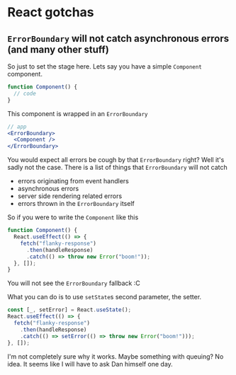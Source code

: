 # React gotchas

## `ErrorBoundary` will not catch asynchronous errors (and many other stuff)

So just to set the stage here. Lets say you have a simple `Component` component.

```jsx
function Component() {
  // code
}
```

This component is wrapped in an `ErrorBoundary`

```jsx
// app
<ErrorBoundary>
  <Component />
</ErrorBoundary>
```

You would expect all errors be cough by that `ErrorBoundary` right? Well it's sadly not the case.
There is a list of things that `ErrorBoundary` will not catch

- errors originating from event handlers
- asynchronous errors
- server side rendering related errors
- errors thrown in the `ErrorBoundary` itself

So if you were to write the `Component` like this

```jsx
function Component() {
  React.useEffect(() => {
    fetch("flanky-response")
      .then(handleResponse)
      .catch(() => throw new Error("boom!"));
  }, []);
}
```

You will not see the `ErrorBoundary` fallback :C

What you can do is to use `setState`s second parameter, the setter.

```jsx
const [_, setError] = React.useState();
React.useEffect(() => {
  fetch("flanky-response")
    .then(handleResponse)
    .catch(() => setError(() => throw new Error("boom!")));
}, []);
```

I'm not completely sure why it works. Maybe something with queuing? No idea. It seems like I will have to ask Dan himself one day.
